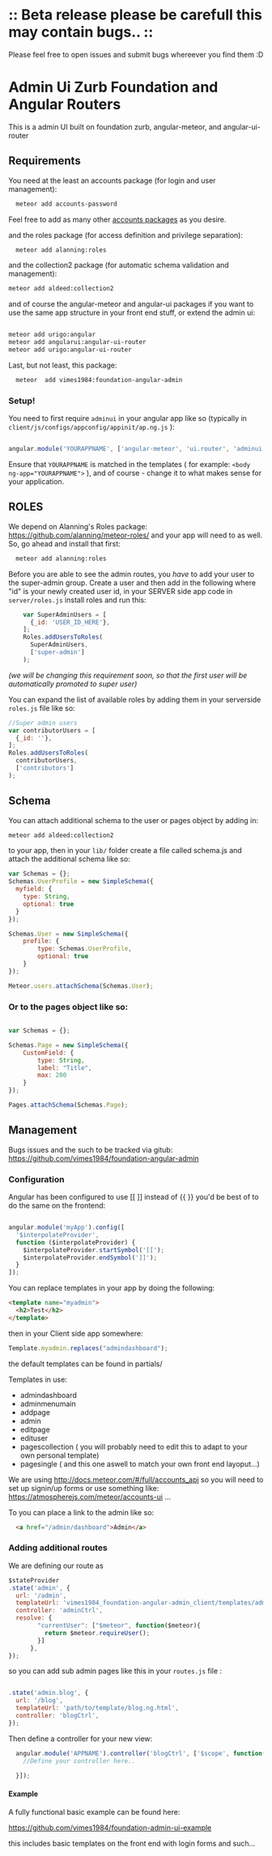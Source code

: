 # :: Beta release please be carefull this may contain bugs.. ::

Please feel free to open issues and submit bugs whereever you find them :D

# Admin Ui Zurb Foundation and Angular Routers

This is a admin UI built on foundation zurb, angular-meteor, and angular-ui-router

## Requirements

You need at the least an accounts package (for login and user management):

```bash
  meteor add accounts-password
```

Feel free to add as many other [accounts packages](https://atmospherejs.com/?q=accounts-) as you desire.

and the roles package (for access definition and privilege separation):
```bash
  meteor add alanning:roles
```

and the collection2 package (for automatic schema validation and management):
```bash
meteor add aldeed:collection2
```
and of course the angular-meteor and angular-ui packages  if you want to use the same app structure in your front end 
stuff, or extend the admin ui:

```bash

meteor add urigo:angular
meteor add angularui:angular-ui-router
meteor add urigo:angular-ui-router

```

Last, but not least, this package:
```bash
  meteor  add vimes1984:foundation-angular-admin
```

### Setup!
You need to first require ```adminui``` in your angular app like so (typically in 
```client/js/configs/appconfig/appinit/ap.ng.js``` ):

```javascript

angular.module('YOURAPPNAME', ['angular-meteor', 'ui.router', 'adminui']);

```

Ensure that ```YOURAPPNAME``` is matched in the templates ( for example: ```<body ng-app="YOURAPPNAME">``` ), and of 
course - change it to what makes sense for your application.

## ROLES
We depend on Alanning's Roles package:
https://github.com/alanning/meteor-roles/
and your app will need to as well. So, go ahead and install that first:

```bash
  meteor add alanning:roles
```

Before you are able to see the admin routes, you *have* to add your user to the super-admin group.  Create a
user and then add in the following where "id" is your newly created user id, in your SERVER side app code in
```server/roles.js``` install roles and run this:

```javascript
    var SuperAdminUsers = [
      {_id: 'USER_ID_HERE'},
    ];
    Roles.addUsersToRoles(
      SuperAdminUsers,
      ['super-admin']
    );

```
*(we will be changing this requirement soon, so that the first user will be automatically promoted to super user)*

You can expand the list of available roles by adding them in your serverside ```roles.js``` file like so:

```javascript
//Super admin users
var contributorUsers = [
  {_id: ''},
];
Roles.addUsersToRoles(
  contributorUsers,
  ['contributors']
);
```

## Schema
You can attach additional schema to the user or pages object by adding in:
```bash
meteor add aldeed:collection2
```

to your app, then in your ```lib/``` folder create a file called schema.js and attach the additional schema like so:

```javascript
var Schemas = {};
Schemas.UserProfile = new SimpleSchema({
  myfield: {
    type: String,
    optional: true
  }
});

Schemas.User = new SimpleSchema({
    profile: {
        type: Schemas.UserProfile,
        optional: true
    }
});

Meteor.users.attachSchema(Schemas.User);
```

### Or to the pages object like so:

```javascript

var Schemas = {};

Schemas.Page = new SimpleSchema({
    CustomField: {
        type: String,
        label: "Title",
        max: 200
    }
});

Pages.attachSchema(Schemas.Page);

```

## Management
Bugs issues and the such to be tracked via gitub:
https://github.com/vimes1984/foundation-angular-admin



### Configuration
Angular has been configured to use [[ ]] instead of {{ }} you'd be best of to do the same on the frontend:
```javascript

angular.module('myApp').config([
  '$interpolateProvider',
  function ($interpolateProvider) {
    $interpolateProvider.startSymbol('[[');
    $interpolateProvider.endSymbol(']]');
  }
]);
```

You can replace templates in your app by doing the following:

```html
<template name="myadmin">
  <h2>Test</h2>
</template>
```

then in your Client side app somewhere:

```javascript
Template.myadmin.replaces("admindashboard");
```

the default templates can be found in partials/

Templates in use:
* admindashboard
* adminmenumain
* addpage
* admin
* editpage
* edituser
* pagescollection ( you will probably need to edit this to adapt to your own personal template)
* pagesingle ( and this one aswell to match your own front end layoput...)

We are using http://docs.meteor.com/#/full/accounts_api so you will need to set up signin/up forms or use something like: https://atmospherejs.com/meteor/accounts-ui ...

To you can place a link to the admin like so:

```html
  <a href="/admin/dashboard">Admin</a>
```

### Adding additional routes

We are defining our route as

```javascript
$stateProvider
.state('admin', {
  url: '/admin',
  templateUrl: 'vimes1984_foundation-angular-admin_client/templates/admin.ng.html',
  controller: 'adminCtrl',
  resolve: {
        "currentUser": ["$meteor", function($meteor){
          return $meteor.requireUser();
        }]
      },
});
```

so you can add sub admin pages like this in your ```routes.js``` file :

```javascript

.state('admin.blog', {
  url: '/blog',
  templateUrl: 'path/to/template/blog.ng.html',
  controller: 'blogCtrl',
});

```

Then define a controller for your new view:

```javascript
  angular.module('APPNAME').controller('blogCtrl', ['$scope', function($scope){
    //Define your controller here..

  }]);
```

#### Example
A fully functional basic example can be found here:

https://github.com/vimes1984/foundation-admin-ui-example

this includes basic templates on the front end with login forms and such...
